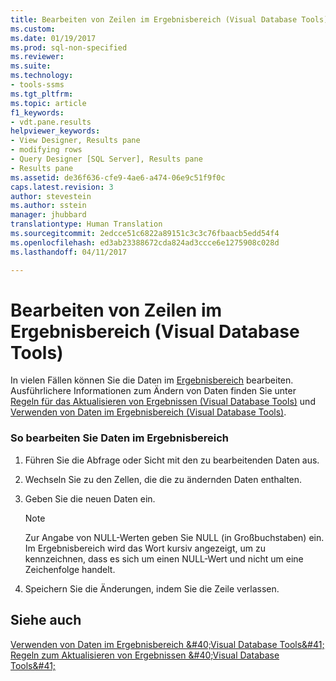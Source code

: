 ```yaml
---
title: Bearbeiten von Zeilen im Ergebnisbereich (Visual Database Tools) | Microsoft-Dokumentation
ms.custom: 
ms.date: 01/19/2017
ms.prod: sql-non-specified
ms.reviewer: 
ms.suite: 
ms.technology:
- tools-ssms
ms.tgt_pltfrm: 
ms.topic: article
f1_keywords:
- vdt.pane.results
helpviewer_keywords:
- View Designer, Results pane
- modifying rows
- Query Designer [SQL Server], Results pane
- Results pane
ms.assetid: de36f636-cfe9-4ae6-a474-06e9c51f9f0c
caps.latest.revision: 3
author: stevestein
ms.author: sstein
manager: jhubbard
translationtype: Human Translation
ms.sourcegitcommit: 2edcce51c6822a89151c3c3c76fbaacb5edd54f4
ms.openlocfilehash: ed3ab23388672cda824ad3ccce6e1275908c028d
ms.lasthandoff: 04/11/2017

---
```

# <a name="edit-rows-in-the-results-pane-visual-database-tools"></a>Bearbeiten von Zeilen im Ergebnisbereich (Visual Database Tools)
In vielen Fällen können Sie die Daten im [Ergebnisbereich](../../ssms/visual-db-tools/results-pane-visual-database-tools.md) bearbeiten. Ausführlichere Informationen zum Ändern von Daten finden Sie unter [Regeln für das Aktualisieren von Ergebnissen &#40;Visual Database Tools&#41;](../../ssms/visual-db-tools/rules-for-updating-results-visual-database-tools.md) und [Verwenden von Daten im Ergebnisbereich &#40;Visual Database Tools&#41;](../../ssms/visual-db-tools/work-with-data-in-the-results-pane-visual-database-tools.md).  
  
### <a name="to-edit-data-in-the-results-pane"></a>So bearbeiten Sie Daten im Ergebnisbereich  
  
1.  Führen Sie die Abfrage oder Sicht mit den zu bearbeitenden Daten aus.  
  
2.  Wechseln Sie zu den Zellen, die die zu ändernden Daten enthalten.  
  
3.  Geben Sie die neuen Daten ein.  
  
    > [!NOTE]  
    > Zur Angabe von NULL-Werten geben Sie NULL (in Großbuchstaben) ein. Im Ergebnisbereich wird das Wort kursiv angezeigt, um zu kennzeichnen, dass es sich um einen NULL-Wert und nicht um eine Zeichenfolge handelt.  
  
4.  Speichern Sie die Änderungen, indem Sie die Zeile verlassen.  
  
## <a name="see-also"></a>Siehe auch  
[Verwenden von Daten im Ergebnisbereich &amp;#40;Visual Database Tools&amp;#41;](../../ssms/visual-db-tools/work-with-data-in-the-results-pane-visual-database-tools.md)  
[Regeln zum Aktualisieren von Ergebnissen &amp;#40;Visual Database Tools&amp;#41;](../../ssms/visual-db-tools/rules-for-updating-results-visual-database-tools.md)  
  

